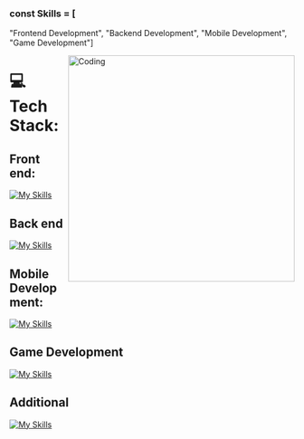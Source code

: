 ### const Skills = [
"Frontend Development",
"Backend Development",
"Mobile Development",
"Game Development"]


<img src="https://cdn.dribbble.com/users/1162077/screenshots/3848914/programmer.gif" align="right" alt="Coding" width="400" />

# 💻 Tech Stack:

## Front end:
[![My Skills](https://skillicons.dev/icons?i=html,css,sass,javascript,react,bootstrap&theme=dark)](https://skillicons.dev) <br/>
## Back end
[![My Skills](https://skillicons.dev/icons?i=cs,dotnet)](https://skillicons.dev) <br/>
## Mobile Development:
[![My Skills](https://skillicons.dev/icons?i=react&theme=dark)](https://skillicons.dev) <br/>

## Game Development
[![My Skills](https://skillicons.dev/icons?i=unity&theme=dark)](https://skillicons.dev) <br/>

## Additional
[![My Skills](https://skillicons.dev/icons?i=git,blender,cloudflare,figma,mongodb,firebase,netlify&theme=dark)](https://skillicons.dev)
